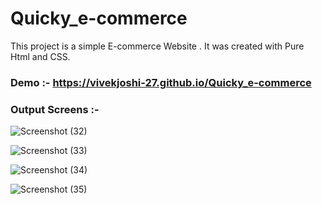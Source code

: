 # Quicky_e-commerce


This project is a simple E-commerce Website . It was created with Pure Html and CSS.



### Demo :- https://vivekjoshi-27.github.io/Quicky_e-commerce


### Output Screens :- 


![Screenshot (32)](https://user-images.githubusercontent.com/106462901/182311188-15e328d4-cb47-468e-b5f4-e72ba9810721.png)



![Screenshot (33)](https://user-images.githubusercontent.com/106462901/182311207-1c2c6c70-a451-4e8c-bcdc-89e96dc08dcc.png)



![Screenshot (34)](https://user-images.githubusercontent.com/106462901/182311223-13fa1c9c-2e06-49d0-a0a2-b3b765d70d8c.png)



![Screenshot (35)](https://user-images.githubusercontent.com/106462901/182311262-9e28bba0-f4fa-4f9f-924a-2ef980a97e86.png)
